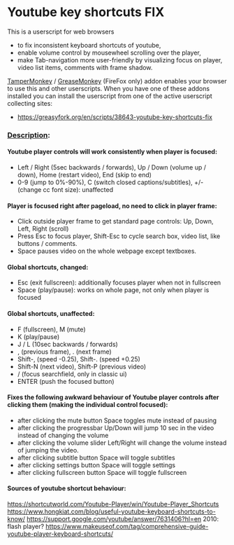 # Youtube key shortcuts FIX
This is a userscript for web browsers
- to fix inconsistent keyboard shortcuts of youtube,
- enable volume control by mousewheel scrolling over the player,
- make Tab-navigation more user-friendly by visualizing focus on player, video list items, comments with frame shadow.

[TamperMonkey](https://tampermonkey.net/) / [GreaseMonkey](https://addons.mozilla.org/en-US/firefox/addon/greasemonkey/) (FireFox only)  addon enables your browser to use this and other userscripts.
When you have one of these addons installed you can install the userscript from one of the active userscript collecting sites:
- https://greasyfork.org/en/scripts/38643-youtube-key-shortcuts-fix

### [Description](Description.md):
#### Youtube player controls will work consistently when player is focused:
- Left / Right (5sec backwards / forwards), Up / Down (volume up / down), Home (restart video), End (skip to end)
- 0-9 (jump to 0%-90%), C (switch closed captions/subtitles), +/- (change cc font size):  unaffected

#### Player is focused right after pageload, no need to click in player frame:
- Click outside player frame to get standard page controls: Up, Down, Left, Right (scroll)
- Press Esc to focus player, Shift-Esc to cycle search box, video list, like buttons / comments.
- Space pauses video on the whole webpage except textboxes.

#### Global shortcuts, changed:
- Esc (exit fullscreen):  additionally focuses player when not in fullscreen
- Space (play/pause):  works on whole page, not only when player is focused

#### Global shortcuts, unaffected:
- F (fullscreen), M (mute)
- K (play/pause)
- J / L (10sec backwards / forwards)
- , (previous frame), . (next frame)
- Shift-, (speed -0.25), Shift-. (speed +0.25)
- Shift-N (next video), Shift-P (previous video)
- / (focus searchfield, only in classic ui)
- ENTER (push the focused button)

#### Fixes the following awkward behaviour of Youtube player controls after clicking them (making the individual control focused):
- after clicking the mute button Space toggles mute instead of pausing
- after clicking the progressbar Up/Down will jump 10 sec in the video instead of changing the volume
- after clicking the volume slider Left/Right will change the volume instead of jumping the video.
- after clicking subtitle button Space will toggle subtitles
- after clicking settings button Space will toggle settings
- after clicking fullscreen button Space will toggle fullscreen

#### Sources of youtube shortcut behaviour:
https://shortcutworld.com/Youtube-Player/win/Youtube-Player_Shortcuts
https://www.hongkiat.com/blog/useful-youtube-keyboard-shortcuts-to-know/
https://support.google.com/youtube/answer/7631406?hl=en
2010: flash player?  https://www.makeuseof.com/tag/comprehensive-guide-youtube-player-keyboard-shortcuts/
